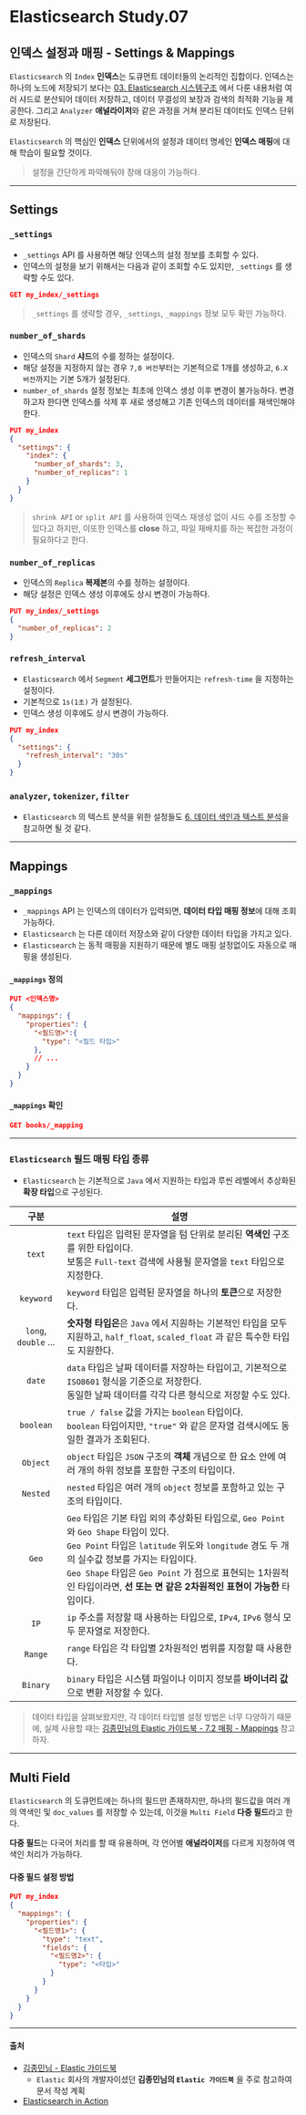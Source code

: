 # Elasticsearch Study.07

## 인덱스 설정과 매핑 - Settings & Mappings

`Elasticsearch` 의 `Index` **인덱스**는 도큐먼트 데이터들의 논리적인 집합이다. 
인덱스는 하나의 노드에 저장되기 보다는 [03. Elasticsearch 시스템구조](./03_study_es.md) 에서 다룬 내용처럼
여러 샤드로 분산되어 데이터 저장하고, 데이터 무결성의 보장과 검색의 최적화 기능을 제공한다.
그리고 `Analyzer` **애널라이저**와 같은 과정을 거쳐 분리된 데이터도 인덱스 단위로 저장된다.

`Elasticsearch` 의 핵심인 **인덱스** 단위에서의 설정과 데이터 명세인 **인덱스 매핑**에 대해 학습이 필요할 것이다.

> 설정을 간단하게 파악해둬야 장애 대응이 가능하다.

---

## Settings

### `_settings`

- `_settings` API 를 사용하면 해당 인덱스의 설정 정보를 조회할 수 있다.
- 인덱스의 설정을 보기 위해서는 다음과 같이 조회할 수도 있지만, `_settings` 를 생략할 수도 있다.

```json lines
GET my_index/_settings
```

> `_settings` 를 생략할 경우, `_settings`, `_mappings` 정보 모두 확인 가능하다.

### `number_of_shards`

- 인덱스의 `Shard` **샤드**의 수를 정하는 설정이다.
- 해당 설정을 지정하지 않는 경우 `7,0 버전`부터는 기본적으로 1개를 생성하고, `6.X 버전`까지는 기본 5개가 설정된다.
- `number_of_shards` 설정 정보는 최초에 인덱스 생성 이후 변경이 불가능하다. 변경하고자 한다면 인덱스를 삭제 후 새로 생성해고 기존 인덱스의 데이터를 재색인해야 한다.

```json lines
PUT my_index
{
  "settings": {
    "index": {
      "number_of_shards": 3,
      "number_of_replicas": 1
    }
  }
}
```

> `shrink API` or `split API` 를 사용하여 인덱스 재생성 없이 샤드 수를 조정할 수 있다고 하지만, 이또한 인덱스를 **close** 하고, 파일 재배치를 하는 복잡한 과정이 필요하다고 한다.

### `number_of_replicas`

- 인덱스의 `Replica` **복제본**의 수를 정하는 설정이다.
- 해당 설정은 인덱스 생성 이후에도 상시 변경이 가능하다.

```json lines
PUT my_index/_settings
{
  "number_of_replicas": 2
}
```

### `refresh_interval`

- `Elasticsearch` 에서 `Segment` **세그먼트**가 만들어지는 `refresh-time` 을 지정하는 설정이다.
- 기본적으로 `1s(1초)` 가 설정된다.
- 인덱스 생성 이후에도 상시 변경이 가능하다.

```json lines
PUT my_index
{
  "settings": {
    "refresh_interval": "30s"
  }
}
```

### `analyzer`, `tokenizer`, `filter`

- `Elasticsearch` 의 텍스트 분석을 위한 설정들도 [6. 데이터 색인과 텍스트 분석](./06_study_es_01.md)을 참고하면 될 것 같다.

---

## Mappings

### `_mappings`

- `_mappings` API 는 인덱스의 데이터가 입력되면, **데이터 타입 매핑 정보**에 대해 조회 가능하다.
- `Elasticsearch` 는 다른 데이터 저장소와 같이 다양한 데이터 타입을 가지고 있다.
- `Elasticsearch` 는 동적 매핑을 지원하기 때문에 별도 매핑 설정없이도 자동으로 매핑을 생성된다.

#### `_mappings` 정의

```json lines
PUT <인덱스명>
{
  "mappings": {
    "properties": {
      "<필드명>":{
        "type": "<필드 타입>"
      },
      // ...
    }
  }
}
```

#### `_mappings` 확인

```json lines
GET books/_mapping
```

---

### `Elasticsearch` 필드 매핑 타입 종류

- `Elasticsearch` 는 기본적으로 `Java` 에서 지원하는 타입과 루씬 레벨에서 추상화된 **확장 타입**으로 구성된다. 

|          구분          | 설명                                                                                                                                                                                                                                 |
|:--------------------:|------------------------------------------------------------------------------------------------------------------------------------------------------------------------------------------------------------------------------------|
|        `text`        | `text` 타입은 입력된 문자열을 텀 단위로 분리된 **역색인** 구조를 위한 타입이다.<br/>보통은 `Full-text` 검색에 사용될 문자열을 `text` 타입으로 지정한다.                                                                                                                              |
|      `keyword`       | `keyword` 타입은 입력된 문자열을 하나의 **토큰**으로 저장한다.                                                                                                                                                                                          |
| `long`, `double` ... | **숫자형 타입은**은 `Java` 에서 지원하는 기본적인 타입을 모두 지원하고, `half_float`, `scaled_float` 과 같은 특수한 타입도 지원한다.                                                                                                                                      |
|        `date`        | `data` 타입은 날짜 데이터를 저장하는 타입이고, 기본적으로 `ISO8601` 형식을 기준으로 저장한다.<br/>동일한 날짜 데이터를 각각 다른 형식으로 저장할 수도 있다.                                                                                                                                 |
|      `boolean`       | `true / false` 값을 가지는 `boolean` 타입이다.<br/>`boolean` 타입이지만, `"true"` 와 같은 문자열 검색시에도 동일한 결과가 조회된다.                                                                                                                                   |
|       `Object`       | `object` 타입은 `JSON` 구조의 **객체** 개념으로 한 요소 안에 여러 개의 하위 정보를 포함한 구조의 타입이다.                                                                                                                                                             |
|       `Nested`       | `nested` 타입은 여러 개의 `object` 정보를 포함하고 있는 구조의 타입이다.                                                                                                                                                                                  |
|        `Geo`         | `Geo` 타입은 기본 타입 외의 추상화된 타입으로, `Geo Point` 와 `Geo Shape` 타입이 있다.<br/>`Geo Point` 타입은 `latitude` 위도와 `longitude` 경도 두 개의 실수값 정보를 가지는 타입이다.<br/>`Geo Shape` 타입은 `Geo Point` 가 점으로 표현되는 1차원적인 타입이라면, **선 또는 면 같은 2차원적인 표현이 가능한** 타입이다. |
|         `IP`         | `ip` 주소를 저장할 때 사용하는 타입으로, `IPv4`, `IPv6` 형식 모두 문자열로 저장한다.                                                                                                                                                                          |
|       `Range`        | `range` 타입은 각 타입별 2차원적인 범위를 지정할 때 사용한다.                                                                                                                                                                                            |
|       `Binary`       | `binary` 타입은 시스템 파일이나 이미지 정보를 **바이너리 값**으로 변환 저장할 수 있다.                                                                                                                                                                            |

> 데이터 타입을 살펴보왔지만, 각 데이터 타입별 설정 방법은 너무 다양하기 때문에, 실제 사용할 때는 [김종민님의 Elastic 가이드북 - 7.2 매핑 - Mappings](https://esbook.kimjmin.net/07-settings-and-mappings/7.2-mappings) 참고하자. 

---

## Multi Field

`Elasticsearch` 의 도큐먼트에는 하나의 필드만 존재하지만, 하나의 필드값을 여러 개의 역색인 및 `doc_values` 를 저장할 수 있는데,
이것을 `Multi Field` **다중 필드**라고 한다.

**다중 필드**는 다국어 처리를 할 때 유용하며, 각 언어별 **애널라이저**를 다르게 지정하여 역색인 처리가 가능하다.

#### 다중 필드 설정 방법
```json lines
PUT my_index
{
  "mappings": {
    "properties": {
      "<필드명1>": {
        "type": "text",
        "fields": {
          "<필드명2>": {
            "type": "<타입>"
          }
        }
      }
    }
  }
}
```

---

#### 출처
- [김종민님 - Elastic 가이드북](https://esbook.kimjmin.net/)
    - `Elastic` 회사의 개발자이셨던 **김종민님의 `Elastic 가이드북`** 을 주로 참고하여 문서 작성 계획
- [Elasticsearch in Action](https://www.manning.com/books/elasticsearch-in-action)
